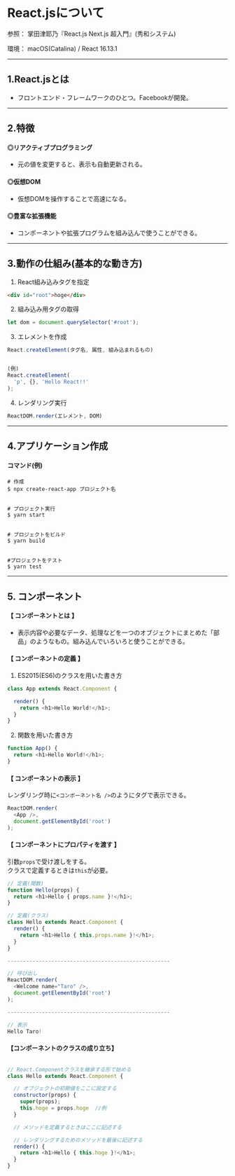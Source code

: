 # React.jsについて

参照：
掌田津耶乃『React.js Next.js 超入門』(秀和システム)

環境：
macOS(Catalina) / React 16.13.1

---
## 1.React.jsとは
- フロントエンド・フレームワークのひとつ。Facebookが開発。
---
## 2.特徴
#### ◎リアクティブプログラミング
- 元の値を変更すると、表示も自動更新される。

#### ◎仮想DOM
- 仮想DOMを操作することで高速になる。

#### ◎豊富な拡張機能
- コンポーネントや拡張プログラムを組み込んで使うことができる。

---

## 3.動作の仕組み(基本的な動き方)

1. React組み込みタグを指定
```html
<div id="root">hoge</div>
```

2. 組み込み用タグの取得
```JavaScript
let dom = document.querySelector('#root');
```

3. エレメントを作成
```JavaScript
React.createElement(タグ名, 属性, 組み込まれるもの)


(例)
React.createElement(
  'p', {}, 'Hello React!!'
);
```

4. レンダリング実行
```JavaScript
ReactDOM.render(エレメント, DOM)
```
---
## 4.アプリケーション作成

#### コマンド(例)

```
# 作成
$ npx create-react-app プロジェクト名


# プロジェクト実行
$ yarn start


# プロジェクトをビルド
$ yarn build


#プロジェクトをテスト
$ yarn test
```

---
## 5. コンポーネント

#### 【 コンポーネントとは 】
- 表示内容や必要なデータ、処理などを一つのオブジェクトにまとめた「部品」のようなもの。組み込んでいろいろと使うことができる。

#### 【 コンポーネントの定義 】
1. ES2015(ES6)のクラスを用いた書き方
```JavaScript
class App extends React.Component {

  render() {
    return <h1>Hello World!</h1>;
  }
}
```
2. 関数を用いた書き方
```JavaScript
function App() {
  return <h1>Hello World!</h1>;
}
```

#### 【 コンポーネントの表示 】

レンダリング時に`<コンポーネント名 />`のようにタグで表示できる。
```JavaScript
ReactDOM.render(
  <App />,
  document.getElementById('root')
);
```

#### 【 コンポーネントにプロパティを渡す 】

引数`props`で受け渡しをする。<br>
クラスで定義するときは`this`が必要。
```JavaScript
// 定義(関数)
function Hello(props) {
  return <h1>Hello { props.name }!</h1>;
}

// 定義(クラス)
class Hello extends React.Component {
  render() {
    return <h1>Hello { this.props.name }!</h1>;
  }
}

----------------------------------------------------

// 呼び出し
ReactDOM.render(
  <Welcome name="Taro" />,
  document.getElementById('root')
);

----------------------------------------------------

// 表示
Hello Taro!
```

#### 【コンポーネントのクラスの成り立ち】

```JavaScript

// React.Componentクラスを継承する形で始める
class Hello extends React.Component {

  // オブジェクトの初期値をここに設定する
  constructor(props) {
    super(props);
    this.hoge = props.hoge  //例
  }

  // メソッドを定義するときはここに記述する

  // レンダリングするためのメソッドを最後に記述する
  render() {
    return <h1>Hello { this.hoge }!</h1>;
  }
}
```